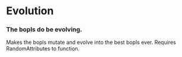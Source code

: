 # Evolution
### The bopls do be evolving.
Makes the bopls mutate and evolve into the best bopls ever. Requires RandomAttributes to function.
